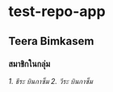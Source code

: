# test-repo-app
## Teera Bimkasem
### สมาชิกในกลุ่ม
_1. ธีระ บินกาซ็ม_
_2. วีระ บินกาซ็ม_
```_3. พีระ บินกาซ็ม_
```
